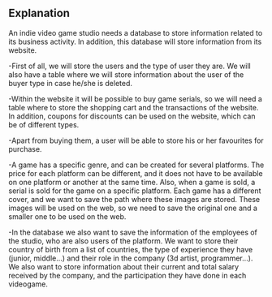 ## Explanation

An indie video game studio needs a database to store information related to its business activity. In addition, this database will store information from its website.

-First of all, we will store the users and the type of user they are. We will also have a table where we will store information about the user of the buyer type in case he/she is deleted.

-Within the website it will be possible to buy game serials, so we will need a table where to store the shopping cart and the transactions of the website. In addition, coupons for discounts can be used on the website, which can be of different types.

-Apart from buying them, a user will be able to store his or her favourites for purchase.

-A game has a specific genre, and can be created for several platforms. The price for each platform can be different, and it does not have to be available on one platform or another at the same time.
Also, when a game is sold, a serial is sold for the game on a specific platform.
Each game has a different cover, and we want to save the path where these images are stored. These images will be used on the web, so we need to save the original one and a smaller one to be used on the web.

-In the database we also want to save the information of the employees of the studio, who are also users of the platform.
We want to store their country of birth from a list of countries, the type of experience they have (junior, middle...) and their role in the company (3d artist, programmer...).
We also want to store information about their current and total salary received by the company, and the participation they have done in each videogame.
